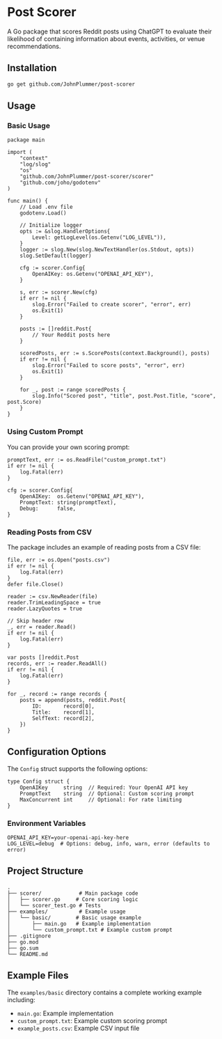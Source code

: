 # Post Scorer

A Go package that scores Reddit posts using ChatGPT to evaluate their likelihood of containing information about events, activities, or venue recommendations.

## Installation

```bash
go get github.com/JohnPlummer/post-scorer
```

## Usage

### Basic Usage

```golang
package main

import (
    "context"
    "log/slog"
    "os"
    "github.com/JohnPlummer/post-scorer/scorer"
    "github.com/joho/godotenv"
)

func main() {
    // Load .env file
    godotenv.Load()

    // Initialize logger
    opts := &slog.HandlerOptions{
        Level: getLogLevel(os.Getenv("LOG_LEVEL")),
    }
    logger := slog.New(slog.NewTextHandler(os.Stdout, opts))
    slog.SetDefault(logger)

    cfg := scorer.Config{
        OpenAIKey: os.Getenv("OPENAI_API_KEY"),
    }

    s, err := scorer.New(cfg)
    if err != nil {
        slog.Error("Failed to create scorer", "error", err)
        os.Exit(1)
    }

    posts := []reddit.Post{
        // Your Reddit posts here
    }

    scoredPosts, err := s.ScorePosts(context.Background(), posts)
    if err != nil {
        slog.Error("Failed to score posts", "error", err)
        os.Exit(1)
    }

    for _, post := range scoredPosts {
        slog.Info("Scored post", "title", post.Post.Title, "score", post.Score)
    }
}
```

### Using Custom Prompt

You can provide your own scoring prompt:

```golang
promptText, err := os.ReadFile("custom_prompt.txt")
if err != nil {
    log.Fatal(err)
}

cfg := scorer.Config{
    OpenAIKey:  os.Getenv("OPENAI_API_KEY"),
    PromptText: string(promptText),
    Debug:      false,
}
```

### Reading Posts from CSV

The package includes an example of reading posts from a CSV file:

```golang
file, err := os.Open("posts.csv")
if err != nil {
    log.Fatal(err)
}
defer file.Close()

reader := csv.NewReader(file)
reader.TrimLeadingSpace = true
reader.LazyQuotes = true

// Skip header row
_, err = reader.Read()
if err != nil {
    log.Fatal(err)
}

var posts []reddit.Post
records, err := reader.ReadAll()
if err != nil {
    log.Fatal(err)
}

for _, record := range records {
    posts = append(posts, reddit.Post{
        ID:       record[0],
        Title:    record[1],
        SelfText: record[2],
    })
}
```

## Configuration Options

The `Config` struct supports the following options:

```golang
type Config struct {
    OpenAIKey     string  // Required: Your OpenAI API key
    PromptText    string  // Optional: Custom scoring prompt
    MaxConcurrent int     // Optional: For rate limiting
}
```

### Environment Variables

```env
OPENAI_API_KEY=your-openai-api-key-here
LOG_LEVEL=debug  # Options: debug, info, warn, error (defaults to error)
```

## Project Structure

```text
.
├── scorer/            # Main package code
│   ├── scorer.go     # Core scoring logic
│   └── scorer_test.go # Tests
├── examples/          # Example usage
│   └── basic/        # Basic usage example
│       ├── main.go   # Example implementation
│       └── custom_prompt.txt # Example custom prompt
├── .gitignore
├── go.mod
├── go.sum
└── README.md
```

## Example Files

The `examples/basic` directory contains a complete working example including:

- `main.go`: Example implementation
- `custom_prompt.txt`: Example custom scoring prompt
- `example_posts.csv`: Example CSV input file
